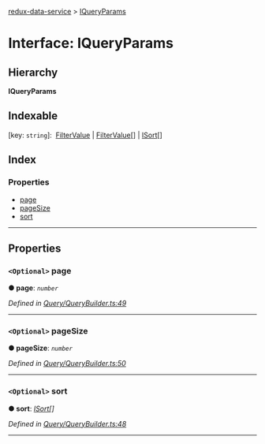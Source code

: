 [redux-data-service](../README.md) > [IQueryParams](../interfaces/iqueryparams.md)

# Interface: IQueryParams

## Hierarchy

**IQueryParams**

## Indexable

\[key: `string`\]:&nbsp; [FilterValue](../#filtervalue) &#124; [FilterValue](../#filtervalue)[] &#124; [ISort](isort.md)[]

## Index

### Properties

* [page](iqueryparams.md#page)
* [pageSize](iqueryparams.md#pagesize)
* [sort](iqueryparams.md#sort)

---

## Properties

<a id="page"></a>

### `<Optional>` page

**● page**: *`number`*

*Defined in [Query/QueryBuilder.ts:49](https://github.com/Rediker-Software/redux-data-service/blob/10d4d79/src/Query/QueryBuilder.ts#L49)*

___
<a id="pagesize"></a>

### `<Optional>` pageSize

**● pageSize**: *`number`*

*Defined in [Query/QueryBuilder.ts:50](https://github.com/Rediker-Software/redux-data-service/blob/10d4d79/src/Query/QueryBuilder.ts#L50)*

___
<a id="sort"></a>

### `<Optional>` sort

**● sort**: *[ISort](isort.md)[]*

*Defined in [Query/QueryBuilder.ts:48](https://github.com/Rediker-Software/redux-data-service/blob/10d4d79/src/Query/QueryBuilder.ts#L48)*

___

